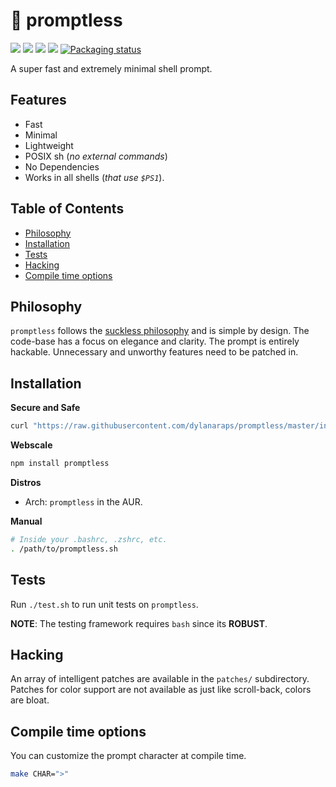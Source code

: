 # 🚀 promptless

<a href="https://discord.gg/BtnTPFF"><img src="https://img.shields.io/discord/440354555197128704.svg"></a>
<a href="https://travis-ci.org/dylanaraps/promptless"><img src="https://travis-ci.org/dylanaraps/promptless.svg?branch=master"></a>
<a href=""><img src="https://img.shields.io/badge/coverage-100%25-green.svg"></a>
<a href=""><img src="https://img.shields.io/github/size/dylanaraps/promptless/promptless.sh.svg?style=flat"></a>
<a href="https://repology.org/metapackage/promptless"><img src="https://repology.org/badge/tiny-repos/promptless.svg" alt="Packaging status"></a>

A super fast and extremely minimal shell prompt.

## Features

- Fast
- Minimal
- Lightweight
- POSIX sh (*no external commands*)
- No Dependencies
- Works in all shells (*that use `$PS1`*).

## Table of Contents

<!-- vim-markdown-toc GFM -->

* [Philosophy](#philosophy)
* [Installation](#installation)
* [Tests](#tests)
* [Hacking](#hacking)
* [Compile time options](#compile-time-options)

<!-- vim-markdown-toc -->


## Philosophy

`promptless` follows the [suckless philosophy](https://suckless.org/philosophy/) and is simple by design. The code-base has a focus on elegance and clarity. The prompt is entirely hackable. Unnecessary and unworthy features need to be patched in.


## Installation

**Secure and Safe**

```sh
curl "https://raw.githubusercontent.com/dylanaraps/promptless/master/install.sh" | sh
```

**Webscale**

```sh
npm install promptless
```

**Distros**

- Arch: `promptless` in the AUR.

**Manual**

```sh
# Inside your .bashrc, .zshrc, etc.
. /path/to/promptless.sh
```

## Tests

Run `./test.sh` to run unit tests on `promptless`.

**NOTE**: The testing framework requires `bash` since its **ROBUST**.


## Hacking

An array of intelligent patches are available in the `patches/` subdirectory. Patches for color support are not available as just like scroll-back, colors are bloat.


## Compile time options

You can customize the prompt character at compile time.

```sh
make CHAR=">"
```
